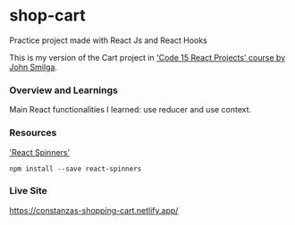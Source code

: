# shop-cart
Practice project made with React Js and React Hooks

This is my version of the Cart project in ['Code 15 React Projects' course by John Smilga](https://youtu.be/a_7Z7C_JCyo).

### Overview and Learnings

Main React functionalities I learned: use reducer and use context.

### Resources

['React Spinners'](https://www.davidhu.io/react-spinners/)
```
npm install --save react-spinners
```

### Live Site
https://constanzas-shopping-cart.netlify.app/

